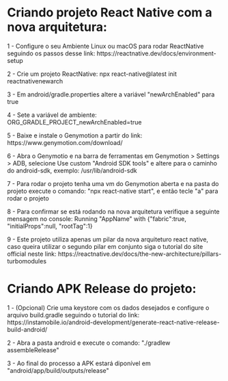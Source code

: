 # Criando projeto React Native com a nova arquitetura:

<p>1 - Configure o seu Ambiente Linux ou macOS para rodar ReactNative seguindo os passos desse link: https://reactnative.dev/docs/environment-setup</p> 
<p>2 - Crie um projeto ReactNative: npx react-native@latest init reactnativenewarch</p> 
<p>3 - Em android/gradle.properties altere a variável "newArchEnabled" para true</p>
<p>4 - Sete a variável de ambiente: ORG_GRADLE_PROJECT_newArchEnabled=true</p>
<p>5 - Baixe e instale o Genymotion a partir do link: https://www.genymotion.com/download/</p>
<p>6 - Abra o Genymotio e na barra de ferramentas em Genymotion > Settings > ADB, selecione Use custom "Android SDK tools" e altere para o caminho do android-sdk, exemplo: /usr/lib/android-sdk</p>
<p>7 - Para rodar o projeto tenha uma vm do Genymotion aberta e na pasta do projeto execute o comando: "npx react-native start", e então tecle "a" para rodar o projeto</p>
<p>8 - Para confirmar se está rodando na nova arquitetura verifique a seguinte mensagem no console: Running "AppName" with {"fabric":true, "initialProps":null, "rootTag":1}</p>
<p>9 - Este projeto utiliza apenas um pilar da nova arquiteturo react native, caso queira utilizar o segundo pilar em conjunto siga o tutorial do site official neste link: https://reactnative.dev/docs/the-new-architecture/pillars-turbomodules</p>

# Criando APK Release do projeto:

<p>1 - (Opcional) Crie uma keystore com os dados desejados e configure o arquivo build.gradle seguindo o tutorial do link: https://instamobile.io/android-development/generate-react-native-release-build-android/</p>
<p>2 - Abra a pasta android e execute o comando: "./gradlew assembleRelease"</p>
<p>3 - Ao final do processo a APK estará diponível em "android/app/build/outputs/release"</p>